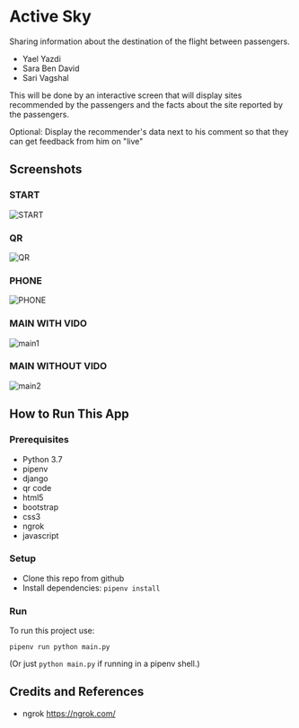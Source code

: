 # Active Sky
Sharing information about the destination of the flight between passengers.

* Yael Yazdi
* Sara Ben David
* Sari Vagshal

This will be done by an interactive screen that will display sites recommended by the passengers and the facts about the site reported by the passengers.

Optional: Display the recommender's data next to his comment so that they can get feedback from him on "live"

## Screenshots
### START
![START](https://github.com/Elevationacademy/excellenteam-hackathon-ella-active-flight-y-s-s/blob/master/screenshots/start.PNG)
### QR
![QR](https://github.com/Elevationacademy/excellenteam-hackathon-ella-active-flight-y-s-s/blob/master/screenshots/qr.PNG)
### PHONE
![PHONE](https://github.com/Elevationacademy/excellenteam-hackathon-ella-active-flight-y-s-s/blob/master/screenshots/phone.PNG)
### MAIN WITH VIDO
![main1](https://github.com/Elevationacademy/excellenteam-hackathon-ella-active-flight-y-s-s/blob/master/screenshots/main1.PNG)
### MAIN WITHOUT VIDO
![main2](https://github.com/Elevationacademy/excellenteam-hackathon-ella-active-flight-y-s-s/blob/master/screenshots/main2.PNG)

## How to Run This App

### Prerequisites
* Python 3.7 
* pipenv 
* django
* qr code
* html5
* bootstrap
* css3
* ngrok
* javascript

### Setup
* Clone this repo from github
* Install dependencies: `pipenv install`

### Run
To run this project use:

    pipenv run python main.py

(Or just `python main.py` if running in a pipenv shell.)

## Credits and References
* ngrok https://ngrok.com/


